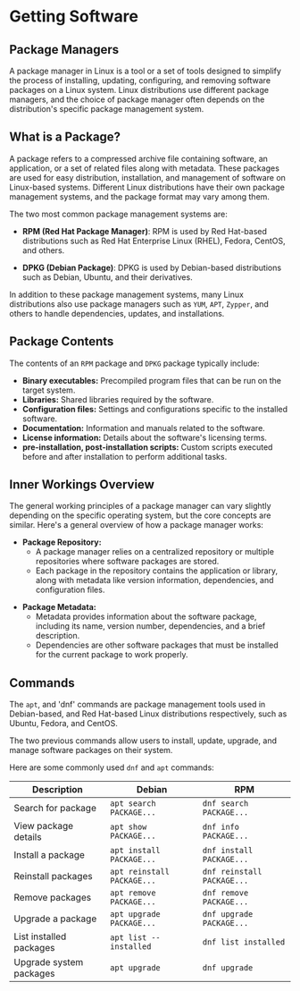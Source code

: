 # Getting Software

## Package Managers

A package manager in Linux is a tool or a set of tools designed to simplify the process of installing, updating, configuring, and removing software packages on a Linux system. Linux distributions use different package managers, and the choice of package manager often depends on the distribution's specific package management system.

## What is a Package?

A package refers to a compressed archive file containing software, an application, or a set of related files along with metadata. These packages are used for easy distribution, installation, and management of software on Linux-based systems. Different Linux distributions have their own package management systems, and the package format may vary among them.

The two most common package management systems are:

* **RPM (Red Hat Package Manager)**: RPM is used by Red Hat-based distributions such as Red Hat Enterprise Linux (RHEL), Fedora, CentOS, and others.

* **DPKG (Debian Package)**: DPKG is used by Debian-based distributions such as Debian, Ubuntu, and their derivatives.

In addition to these package management systems, many Linux distributions also use package managers such as `YUM`, `APT`, `Zypper`, and others to handle dependencies, updates, and installations.

## Package Contents

The contents of an `RPM` package and `DPKG` package typically include:

* **Binary executables:** Precompiled program files that can be run on the target system.
* **Libraries:** Shared libraries required by the software.
* **Configuration files:** Settings and configurations specific to the installed software.
* **Documentation:** Information and manuals related to the software.
* **License information:** Details about the software's licensing terms.
* **pre-installation, post-installation scripts:** Custom scripts executed before and after installation to perform additional tasks.

## Inner Workings Overview

The general working principles of a package manager can vary slightly depending on the specific operating system, but the core concepts are similar. Here's a general overview of how a package manager works:

- **Package Repository:**
  * A package manager relies on a centralized repository or multiple repositories where software packages are stored.
  * Each package in the repository contains the application or library, along with metadata like version information, dependencies, and configuration files.

* **Package Metadata:**
  * Metadata provides information about the software package, including its name, version number, dependencies, and a brief description.
  * Dependencies are other software packages that must be installed for the current package to work properly.

## Commands

The `apt`, and 'dnf' commands are package management tools used in Debian-based, and Red Hat-based Linux distributions respectively, such as Ubuntu, Fedora, and CentOS.

The two previous commands allow users to install, update, upgrade, and manage software packages on their system.

Here are some commonly used `dnf` and `apt` commands:

| Description | Debian | RPM |
|-------------|--------|-----|
| Search for package | `apt search PACKAGE...` | `dnf search PACKAGE...` |
| View package details | `apt show PACKAGE...` | `dnf info PACKAGE...` |
| Install a package | `apt install PACKAGE...` | `dnf install PACKAGE...` |
| Reinstall packages | `apt reinstall PACKAGE...` | `dnf reinstall PACKAGE...` |
| Remove packages | `apt remove PACKAGE...` | `dnf remove PACKAGE...` |
| Upgrade a package | `apt upgrade PACKAGE...` | `dnf upgrade PACKAGE...` |
| List installed packages | `apt list --installed` | `dnf list installed` |
| Upgrade system packages | `apt upgrade`| `dnf upgrade` |
